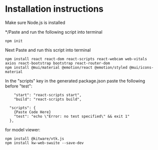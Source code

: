 # Installation instructions

Make sure Node.js is installed

*/Paste and run the following script into terminal

```terminal
npm init
```

Next Paste and run this script into terminal


```
npm install react react-dom react-scripts react-webcam web-vitals axios react-bootstrap bootstrap react-router-dom
npm install @mui/material @emotion/react @emotion/styled @mui/icons-material

```

In the "scripts" key in the generated package.json paste the following before "test":

```terminal
    "start": "react-scripts start",
    "build": "react-scripts build",
```

```terminal
  "scripts": {
    {Paste Code Here}
    "test": "echo \"Error: no test specified\" && exit 1"
  },

```

for model viewer:

```terminal
npm install @kitware/vtk.js
npm install kw-web-swuite --save-dev
```
